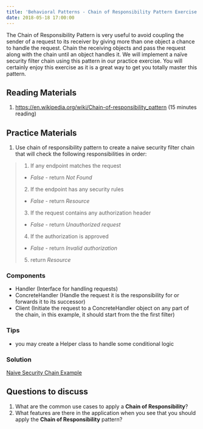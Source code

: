 ```yaml
---
title: 'Behavioral Patterns - Chain of Responsibility Pattern Exercise'
date: 2018-05-18 17:00:00
---
```

The Chain of Responsibility Pattern is very useful to avoid coupling the sender of a request to its receiver by giving more than one object a chance to handle the request. Chain the receiving objects and pass the request along with the chain until an object handles it. We will implement a naïve security filter chain using this pattern in our practice exercise. You will certainly enjoy this exercise as it is a great way to get you totally master this pattern.
<!-- Excerpt End -->

## Reading Materials
1. <a target="_blank" href="https://en.wikipedia.org/wiki/Chain-of-responsibility_pattern"><i class="external alternate icon"></i> https://en.wikipedia.org/wiki/Chain-of-responsibility_pattern</a> (15 minutes reading)

## Practice Materials
1. Use chain of responsibility pattern to create a naive security filter chain that will check the following responsibilities in order:
> 1. If any endpoint matches the request
>  - *False* - return *Not Found*
> 2. If the endpoint has any security rules
>  - *False* - return *Resource*
> 3. If the request contains any authorization header
>  - *False* - return *Unauthorized request*
> 4. If the authorization is approved
>  - *False* - return *Invalid authorization*
> 5. return *Resource*

### Components
- Handler (Interface for handling requests)
- ConcreteHandler (Handle the request it is the responsibility for or forwards it to its successor)
- Client (Initiate the request to a ConcreteHandler object on any part of the chain, in this example, it should start from the the first filter)

### Tips
- you may create a Helper class to handle some conditional logic

### Solution
<a target="_blank" href="https://github.com/zhenyanghua/design-patterns/tree/master/ChainOfResponsibilityPatternExample/src/main/java"><i class="external alternate icon"></i> Naive Security Chain Example</a>


## Questions to discuss
1. What are the common use cases to apply a **Chain of Responsibility**?
2. What features are there in the application when you see that you should apply the **Chain of Responsibility** pattern?